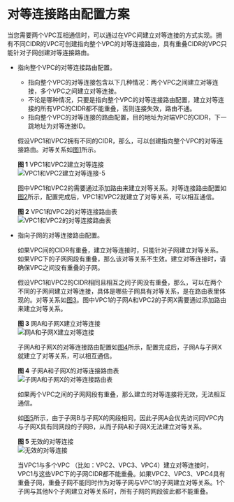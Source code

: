 # 对等连接路由配置方案<a name="zh-cn_topic_0046809840"></a>

当您需要两个VPC互相通信时，可以通过在VPC间建立对等连接的方式实现。拥有不同CIDR的VPC可创建指向整个VPC的对等连接路由，具有重叠CIDR的VPC只能针对子网创建对等连接路由。

-   指向整个VPC的对等连接路由配置。

    -   指向整个VPC的对等连接包含以下几种情况：两个VPC之间建立对等连接，多个VPC之间建立对等连接。
    -   不论是哪种情况，只要是指向整个VPC的对等连接路由配置，建立对等连接的所有VPC的CIDR都不能重叠，否则连接失效，路由不通。
    -   指向整个VPC的对等连接的路由配置，目的地址为对端VPC的CIDR，下一跳地址为对等连接ID。

    假设VPC1和VPC2拥有不同的CIDR，那么，可以创建指向整个VPC的对等连接路由。对等关系如[图1](#fig2911193141314)所示。

    **图 1**  VPC1和VPC2建立对等连接<a name="fig2911193141314"></a>  
    ![](figures/VPC1和VPC2建立对等连接-5.png "VPC1和VPC2建立对等连接-5")

    图中VPC1和VPC2的需要通过添加路由来建立对等关系。对等连接路由配置如[图2](#fig19320112131714)所示，配置完成后，VPC1和VPC2就建立了对等关系，可以相互通信。

    **图 2**  VPC1和VPC2的对等连接路由表<a name="fig19320112131714"></a>  
    ![](figures/VPC1和VPC2的对等连接路由表.png "VPC1和VPC2的对等连接路由表")

-   指向子网的对等连接路由配置。

    如果VPC间的CIDR有重叠，建立对等连接时，只能针对子网建立对等关系。如果VPC下的子网网段有重叠，那么该对等关系不生效。建立对等连接时，请确保VPC之间没有重叠的子网。

    假设VPC1和VPC2的CIDR相同且相互之间子网没有重叠，那么，可以在两个不同的子网间建立对等连接，具体是哪些子网具有对等关系，是在路由表里体现的。对等关系如[图3](#fig95191521148)。图中VPC1的子网A和VPC2的子网X需要通过添加路由来建立对等关系。

    **图 3**  网A和子网X建立对等连接<a name="fig95191521148"></a>  
    ![](figures/网A和子网X建立对等连接.png "网A和子网X建立对等连接")

    子网A和子网X的对等连接路由配置如[图4](#fig13211186151514)所示，配置完成后，子网A与子网X就建立了对等关系，可以相互通信。

    **图 4**  子网A和子网X的对等连接路由表<a name="fig13211186151514"></a>  
    ![](figures/子网A和子网X的对等连接路由表.png "子网A和子网X的对等连接路由表")

    如果两个VPC之间的子网网段有重叠，那么建立的对等连接将无效，无法相互通信。

    如[图5](#fig1253173812157)所示，由于子网B与子网X的网段相同，因此子网A会优先访问同VPC内与子网X具有同网段的子网B，从而子网A和子网X无法建立对等关系。

    **图 5**  无效的对等连接<a name="fig1253173812157"></a>  
    ![](figures/无效的对等连接.png "无效的对等连接")

    当VPC1与多个VPC （比如：VPC2、VPC3、VPC4）建立对等连接时，VPC1与这些VPC下的子网CIDR都不能重叠。如果VPC2、VPC3、VPC4具有重叠子网，重叠子网不能同时作为对等子网与VPC1的子网建立对等关系。1个子网与其他N个子网建立对等关系时，所有子网的网段彼此都不能重叠。



